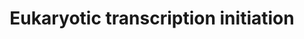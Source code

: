 ---
annotations:
- id: PW:0000100
  parent: regulatory pathway
  type: Pathway Ontology
  value: transcription pathway
authors:
- MaintBot
- Thomas
- Anwesha
- Christine Chichester
- Eweitz
- Khanspers
citedin: ''
communities: []
description: 'In eukaryotes, RNA polymerase, and therefore the initiation of transcription,
  requires the presence of a core promoter sequence in the DNA. RNA polymerase is
  able to bind to core promoters in the presence of various specific transcription
  factors. The most common type of core promoter in eukaryotes is a short DNA sequence
  known as a TATA box. The TATA box, as a core promoter, is the binding site for a
  transcription factor known as TATA binding protein (TBP), which is itself a subunit
  of another transcription factor, called Transcription Factor II D (TFIID). After
  TFIID binds to the TATA box via the TBP, five more transcription factors and RNA
  polymerase combine around the TATA box in a series of stages to form a preinitiation
  complex. One transcription factor, DNA helicase, has helicase activity and so is
  involved in the separating of opposing strands of double-stranded DNA to provide
  access to a single-stranded DNA template. However, only a low, or basal, rate of
  transcription is driven by the preinitiation complex alone. Other proteins known
  as activators and repressors, along with any associated coactivators or corepressors,
  are responsible for modulating transcription rate.  Source: [Wikipedia](https://en.wikipedia.org/wiki/Transcription_(biology))'
last-edited: 2025-02-27
ndex: null
organisms:
- Anopheles gambiae
redirect_from:
- /index.php/Pathway:WP1238
- /instance/WP1238
- /instance/WP1238_r136956
revision: r136956
schema-jsonld:
- '@context': https://schema.org/
  '@id': https://wikipathways.github.io/pathways/WP1238.html
  '@type': Dataset
  creator:
    '@type': Organization
    name: WikiPathways
  description: 'In eukaryotes, RNA polymerase, and therefore the initiation of transcription,
    requires the presence of a core promoter sequence in the DNA. RNA polymerase is
    able to bind to core promoters in the presence of various specific transcription
    factors. The most common type of core promoter in eukaryotes is a short DNA sequence
    known as a TATA box. The TATA box, as a core promoter, is the binding site for
    a transcription factor known as TATA binding protein (TBP), which is itself a
    subunit of another transcription factor, called Transcription Factor II D (TFIID).
    After TFIID binds to the TATA box via the TBP, five more transcription factors
    and RNA polymerase combine around the TATA box in a series of stages to form a
    preinitiation complex. One transcription factor, DNA helicase, has helicase activity
    and so is involved in the separating of opposing strands of double-stranded DNA
    to provide access to a single-stranded DNA template. However, only a low, or basal,
    rate of transcription is driven by the preinitiation complex alone. Other proteins
    known as activators and repressors, along with any associated coactivators or
    corepressors, are responsible for modulating transcription rate.  Source: [Wikipedia](https://en.wikipedia.org/wiki/Transcription_(biology))'
  keywords:
  - AgaP_AGAP001792
  - AgaP_AGAP002121
  - AgaP_AGAP002646
  - AgaP_AGAP002988
  - AgaP_AGAP003094
  - AgaP_AGAP003135
  - AgaP_AGAP003648
  - AgaP_AGAP004254
  - AgaP_AGAP004370
  - AgaP_AGAP004480
  - AgaP_AGAP005382
  - AgaP_AGAP005873
  - AgaP_AGAP005922
  - AgaP_AGAP006355
  - AgaP_AGAP006573
  - AgaP_AGAP007002
  - AgaP_AGAP007810
  - AgaP_AGAP008045
  - AgaP_AGAP008151
  - AgaP_AGAP008393
  - AgaP_AGAP008417
  - AgaP_AGAP008522
  - AgaP_AGAP008991
  - AgaP_AGAP009209
  - AgaP_AGAP009539
  - AgaP_AGAP009558
  - AgaP_AGAP010064
  - AgaP_AGAP010321
  - AgaP_AGAP010493
  - AgaP_AGAP010559
  - AgaP_AGAP010958
  - AgaP_AGAP010984
  - AgaP_AGAP011110
  - AgaP_AGAP011678
  - AgaP_AGAP012122
  - AgaP_AGAP012169
  - AgaP_AGAP012397
  license: CC0
  name: Eukaryotic transcription initiation
seo: CreativeWork
title: Eukaryotic transcription initiation
wpid: WP1238
---